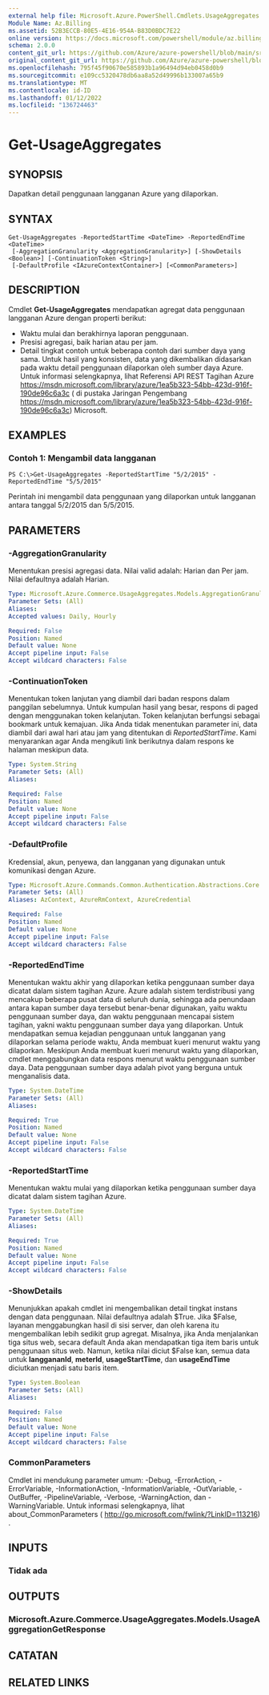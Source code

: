 ```yaml
---
external help file: Microsoft.Azure.PowerShell.Cmdlets.UsageAggregates.dll-Help.xml
Module Name: Az.Billing
ms.assetid: 52B3ECCB-80E5-4E16-954A-B83D0BDC7E22
online version: https://docs.microsoft.com/powershell/module/az.billing/get-usageaggregates
schema: 2.0.0
content_git_url: https://github.com/Azure/azure-powershell/blob/main/src/Billing/Billing/help/Get-UsageAggregates.md
original_content_git_url: https://github.com/Azure/azure-powershell/blob/main/src/Billing/Billing/help/Get-UsageAggregates.md
ms.openlocfilehash: 795f45f90670e585893b1a96494d94eb0458d0b9
ms.sourcegitcommit: e109cc5320478db6aa8a52d49996b133007a65b9
ms.translationtype: MT
ms.contentlocale: id-ID
ms.lasthandoff: 01/12/2022
ms.locfileid: "136724463"
---
```

# Get-UsageAggregates

## SYNOPSIS
Dapatkan detail penggunaan langganan Azure yang dilaporkan.

## SYNTAX

```
Get-UsageAggregates -ReportedStartTime <DateTime> -ReportedEndTime <DateTime>
 [-AggregationGranularity <AggregationGranularity>] [-ShowDetails <Boolean>] [-ContinuationToken <String>]
 [-DefaultProfile <IAzureContextContainer>] [<CommonParameters>]
```

## DESCRIPTION
Cmdlet **Get-UsageAggregates** mendapatkan agregat data penggunaan langganan Azure dengan properti berikut: 
- Waktu mulai dan berakhirnya laporan penggunaan.
- Presisi agregasi, baik harian atau per jam.
- Detail tingkat contoh untuk beberapa contoh dari sumber daya yang sama.
Untuk hasil yang konsisten, data yang dikembalikan didasarkan pada waktu detail penggunaan dilaporkan oleh sumber daya Azure.
Untuk informasi selengkapnya, lihat Referensi API REST Tagihan Azure https://msdn.microsoft.com/library/azure/1ea5b323-54bb-423d-916f-190de96c6a3c ( di pustaka Jaringan Pengembang https://msdn.microsoft.com/library/azure/1ea5b323-54bb-423d-916f-190de96c6a3c) Microsoft.

## EXAMPLES

### Contoh 1: Mengambil data langganan
```
PS C:\>Get-UsageAggregates -ReportedStartTime "5/2/2015" -ReportedEndTime "5/5/2015"
```

Perintah ini mengambil data penggunaan yang dilaporkan untuk langganan antara tanggal 5/2/2015 dan 5/5/2015.

## PARAMETERS

### -AggregationGranularity
Menentukan presisi agregasi data.
Nilai valid adalah: Harian dan Per jam.
Nilai defaultnya adalah Harian.

```yaml
Type: Microsoft.Azure.Commerce.UsageAggregates.Models.AggregationGranularity
Parameter Sets: (All)
Aliases:
Accepted values: Daily, Hourly

Required: False
Position: Named
Default value: None
Accept pipeline input: False
Accept wildcard characters: False
```

### -ContinuationToken
Menentukan token lanjutan yang diambil dari badan respons dalam panggilan sebelumnya.
Untuk kumpulan hasil yang besar, respons di paged dengan menggunakan token kelanjutan.
Token kelanjutan berfungsi sebagai bookmark untuk kemajuan.
Jika Anda tidak menentukan parameter ini, data diambil dari awal hari atau jam yang ditentukan di *ReportedStartTime*.
Kami menyarankan agar Anda mengikuti link berikutnya dalam respons ke halaman meskipun data.

```yaml
Type: System.String
Parameter Sets: (All)
Aliases:

Required: False
Position: Named
Default value: None
Accept pipeline input: False
Accept wildcard characters: False
```

### -DefaultProfile
Kredensial, akun, penyewa, dan langganan yang digunakan untuk komunikasi dengan Azure.

```yaml
Type: Microsoft.Azure.Commands.Common.Authentication.Abstractions.Core.IAzureContextContainer
Parameter Sets: (All)
Aliases: AzContext, AzureRmContext, AzureCredential

Required: False
Position: Named
Default value: None
Accept pipeline input: False
Accept wildcard characters: False
```

### -ReportedEndTime
Menentukan waktu akhir yang dilaporkan ketika penggunaan sumber daya dicatat dalam sistem tagihan Azure.
Azure adalah sistem terdistribusi yang mencakup beberapa pusat data di seluruh dunia, sehingga ada penundaan antara kapan sumber daya tersebut benar-benar digunakan, yaitu waktu penggunaan sumber daya, dan waktu penggunaan mencapai sistem tagihan, yakni waktu penggunaan sumber daya yang dilaporkan.
Untuk mendapatkan semua kejadian penggunaan untuk langganan yang dilaporkan selama periode waktu, Anda membuat kueri menurut waktu yang dilaporkan.
Meskipun Anda membuat kueri menurut waktu yang dilaporkan, cmdlet menggabungkan data respons menurut waktu penggunaan sumber daya.
Data penggunaan sumber daya adalah pivot yang berguna untuk menganalisis data.

```yaml
Type: System.DateTime
Parameter Sets: (All)
Aliases:

Required: True
Position: Named
Default value: None
Accept pipeline input: False
Accept wildcard characters: False
```

### -ReportedStartTime
Menentukan waktu mulai yang dilaporkan ketika penggunaan sumber daya dicatat dalam sistem tagihan Azure.

```yaml
Type: System.DateTime
Parameter Sets: (All)
Aliases:

Required: True
Position: Named
Default value: None
Accept pipeline input: False
Accept wildcard characters: False
```

### -ShowDetails
Menunjukkan apakah cmdlet ini mengembalikan detail tingkat instans dengan data penggunaan.
Nilai defaultnya adalah $True.
Jika $False, layanan menggabungkan hasil di sisi server, dan oleh karena itu mengembalikan lebih sedikit grup agregat.
Misalnya, jika Anda menjalankan tiga situs web, secara default Anda akan mendapatkan tiga item baris untuk penggunaan situs web.
Namun, ketika nilai diciut $False kan, semua data untuk **langgananId**, **meterId**, **usageStartTime**, dan **usageEndTime** diciutkan menjadi satu baris item.

```yaml
Type: System.Boolean
Parameter Sets: (All)
Aliases:

Required: False
Position: Named
Default value: None
Accept pipeline input: False
Accept wildcard characters: False
```

### CommonParameters
Cmdlet ini mendukung parameter umum: -Debug, -ErrorAction, -ErrorVariable, -InformationAction, -InformationVariable, -OutVariable, -OutBuffer, -PipelineVariable, -Verbose, -WarningAction, dan -WarningVariable. Untuk informasi selengkapnya, lihat about_CommonParameters ( http://go.microsoft.com/fwlink/?LinkID=113216) .

## INPUTS

### Tidak ada

## OUTPUTS

### Microsoft.Azure.Commerce.UsageAggregates.Models.UsageAggregationGetResponse

## CATATAN

## RELATED LINKS
